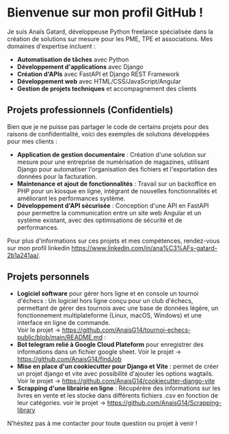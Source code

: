 # Bienvenue sur mon profil GitHub !

Je suis Anaïs Gatard, développeuse Python freelance spécialisée dans la création de solutions sur mesure pour les PME, TPE et associations. Mes domaines d'expertise incluent :

- **Automatisation de tâches** avec Python
- **Développement d'applications** avec Django
- **Création d'APIs** avec FastAPI et Django REST Framework
- **Développement web** avec HTML/CSS/JavaScript/Angular
- **Gestion de projets techniques** et accompagnement des clients

## Projets professionnels (Confidentiels)

Bien que je ne puisse pas partager le code de certains projets pour des raisons de confidentialité, voici des exemples de solutions développées pour mes clients :

- **Application de gestion documentaire** : Création d'une solution sur mesure pour une entreprise de numérisation de magazines, utilisant Django pour automatiser l'organisation des fichiers et l'exportation des données pour la facturation.
- **Maintenance et ajout de fonctionnalités** : Travail sur un backoffice en PHP pour un kiosque en ligne, intégrant de nouvelles fonctionnalités et améliorant les performances système.
- **Développement d'API sécurisée** : Conception d'une API en FastAPI pour permettre la communication entre un site web Angular et un système existant, avec des optimisations de sécurité et de performances.

Pour plus d'informations sur ces projets et mes compétences, rendez-vous sur mon profil linkedin https://www.linkedin.com/in/ana%C3%AFs-gatard-2b1a241aa/.

## Projets personnels
- **Logiciel software** pour gérer hors ligne et en console un tournoi d'échecs : Un logiciel hors ligne conçu pour un club d'échecs, permettant de gérer des tournois avec une base de données légère, un fonctionnement multiplateforme (Linux, macOS, Windows) et une interface en ligne de commande.  
Voir le projet -> https://github.com/AnaisG14/tournoi-echecs-public/blob/main/README.md : 
- **Bot telegram relié à Google Cloud Plateform** pour enregistrer des informations dans un fichier google sheet.
Voir le projet -> https://github.com/AnaisG14/findJob
- **Mise en place d'un cookiecutter pour Django et Vite** : permet de créer un projet django et vite avec possibilité d'ajouter les options wagtails.
Voir le projet -> https://github.com/AnaisG14/cookiecutter-django-vite
- **Scrapping d'une librairie en ligne** : Récupérère des informations sur les livres en vente et les stocke dans différents fichiers .csv en fonction de leur catégories.
voir le projet -> https://github.com/AnaisG14/Scrapping-library


N’hésitez pas à me contacter pour toute question ou projet à venir !


